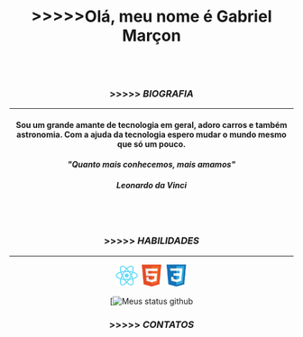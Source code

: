 <center>

# >>>>>Olá, meu nome é Gabriel Marçon
<br><br>


### >>>>> *BIOGRAFIA*
-----
#### Sou um grande amante de tecnologia em geral, adoro carros e também astronomia. Com a ajuda da tecnologia espero mudar o mundo mesmo que só um pouco. 


#### *"Quanto mais conhecemos, mais amamos"* <p> 
  #####                    *Leonardo da Vinci*

<br><br>

### >>>>> *HABILIDADES*
------

<img width="40" src="https://raw.githubusercontent.com/devicons/devicon/master/icons/react/react-original.svg">
<img width="40" src="https://raw.githubusercontent.com/devicons/devicon/master/icons/html5/html5-original.svg">
<img width="40" src="https://raw.githubusercontent.com/devicons/devicon/master/icons/css3/css3-original.svg">


 [![Meus status github](https://github-readme-stats.vercel.app/api?username=gmarconleal&theme=gotham&custom_title=MEUS%20STATUS%20GITHUB&locale=pt-BR)
  
</a>



### >>>>>  *CONTATOS*

</center>